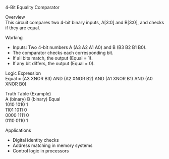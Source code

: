4-Bit Equality Comparator  

Overview  
This circuit compares two 4-bit binary inputs, A[3:0] and B[3:0], and checks if they are equal.  

Working  
- Inputs: Two 4-bit numbers A (A3 A2 A1 A0) and B (B3 B2 B1 B0).  
- The comparator checks each corresponding bit.  
- If all bits match, the output (Equal = 1).  
- If any bit differs, the output (Equal = 0).  

Logic Expression  
Equal = (A3 XNOR B3) AND (A2 XNOR B2) AND (A1 XNOR B1) AND (A0 XNOR B0)  

Truth Table (Example)  
A (binary)   B (binary)   Equal  
1010         1010         1  
1101         1011         0  
0000         1111         0  
0110         0110         1  

Applications  
- Digital identity checks  
- Address matching in memory systems  
- Control logic in processors  
